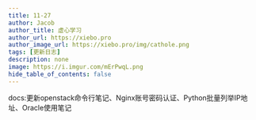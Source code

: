 ```yaml
---
title: 11-27
author: Jacob
author_title: 虚心学习
author_url: https://xiebo.pro
author_image_url: https://xiebo.pro/img/cathole.png
tags: [更新日志]
description: none
image: https://i.imgur.com/mErPwqL.png
hide_table_of_contents: false
---
```



docs:更新openstack命令行笔记、Nginx账号密码认证、Python批量列举IP地址、Oracle使用笔记